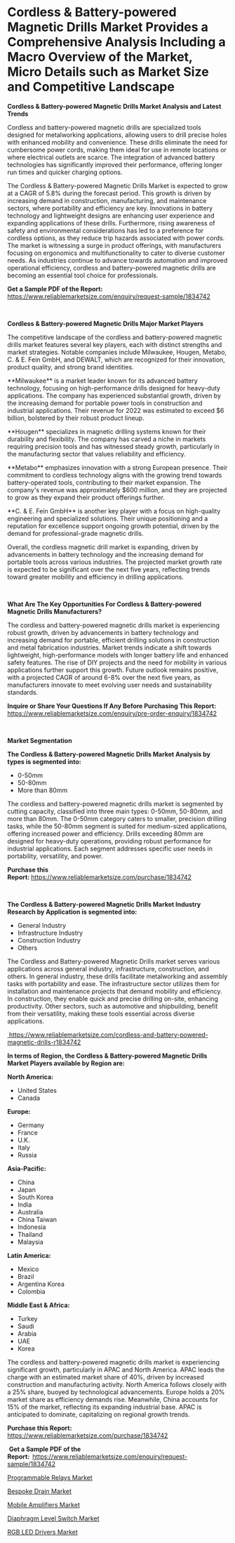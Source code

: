 <p><h1>Cordless & Battery-powered Magnetic Drills Market Provides a Comprehensive Analysis Including a Macro Overview of the Market, Micro Details such as Market Size and Competitive Landscape</h1></p><p><strong>Cordless & Battery-powered Magnetic Drills Market Analysis and Latest Trends</strong></p>
<p><p>Cordless and battery-powered magnetic drills are specialized tools designed for metalworking applications, allowing users to drill precise holes with enhanced mobility and convenience. These drills eliminate the need for cumbersome power cords, making them ideal for use in remote locations or where electrical outlets are scarce. The integration of advanced battery technologies has significantly improved their performance, offering longer run times and quicker charging options.</p><p>The Cordless & Battery-powered Magnetic Drills Market is expected to grow at a CAGR of 5.8% during the forecast period. This growth is driven by increasing demand in construction, manufacturing, and maintenance sectors, where portability and efficiency are key. Innovations in battery technology and lightweight designs are enhancing user experience and expanding applications of these drills. Furthermore, rising awareness of safety and environmental considerations has led to a preference for cordless options, as they reduce trip hazards associated with power cords. The market is witnessing a surge in product offerings, with manufacturers focusing on ergonomics and multifunctionality to cater to diverse customer needs. As industries continue to advance towards automation and improved operational efficiency, cordless and battery-powered magnetic drills are becoming an essential tool choice for professionals.</p></p>
<p><strong>Get a Sample PDF of the Report:&nbsp;</strong> <a href="https://www.reliablemarketsize.com/enquiry/request-sample/1834742?utm_campaign=1778&utm_medium=2&utm_source=Github&utm_content=ia&utm_term=19102024&utm_id=cordless-battery-powered-magnetic-drills">https://www.reliablemarketsize.com/enquiry/request-sample/1834742</a></p>
<p>&nbsp;</p>
<p><strong>Cordless & Battery-powered Magnetic Drills Major Market Players</strong></p>
<p><p>The competitive landscape of the cordless and battery-powered magnetic drills market features several key players, each with distinct strengths and market strategies. Notable companies include Milwaukee, Hougen, Metabo, C. & E. Fein GmbH, and DEWALT, which are recognized for their innovation, product quality, and strong brand identities. </p><p>**Milwaukee** is a market leader known for its advanced battery technology, focusing on high-performance drills designed for heavy-duty applications. The company has experienced substantial growth, driven by the increasing demand for portable power tools in construction and industrial applications. Their revenue for 2022 was estimated to exceed $6 billion, bolstered by their robust product lineup.</p><p>**Hougen** specializes in magnetic drilling systems known for their durability and flexibility. The company has carved a niche in markets requiring precision tools and has witnessed steady growth, particularly in the manufacturing sector that values reliability and efficiency.</p><p>**Metabo** emphasizes innovation with a strong European presence. Their commitment to cordless technology aligns with the growing trend towards battery-operated tools, contributing to their market expansion. The company's revenue was approximately $600 million, and they are projected to grow as they expand their product offerings further.</p><p>**C. & E. Fein GmbH** is another key player with a focus on high-quality engineering and specialized solutions. Their unique positioning and a reputation for excellence support ongoing growth potential, driven by the demand for professional-grade magnetic drills.</p><p>Overall, the cordless magnetic drill market is expanding, driven by advancements in battery technology and the increasing demand for portable tools across various industries. The projected market growth rate is expected to be significant over the next five years, reflecting trends toward greater mobility and efficiency in drilling applications.</p></p>
<p>&nbsp;</p>
<p><strong>What Are The Key Opportunities For Cordless & Battery-powered Magnetic Drills Manufacturers?</strong></p>
<p><p>The cordless and battery-powered magnetic drills market is experiencing robust growth, driven by advancements in battery technology and increasing demand for portable, efficient drilling solutions in construction and metal fabrication industries. Market trends indicate a shift towards lightweight, high-performance models with longer battery life and enhanced safety features. The rise of DIY projects and the need for mobility in various applications further support this growth. Future outlook remains positive, with a projected CAGR of around 6-8% over the next five years, as manufacturers innovate to meet evolving user needs and sustainability standards.</p></p>
<p><strong>Inquire or Share Your Questions If Any Before Purchasing This Report:</strong> <a href="https://www.reliablemarketsize.com/enquiry/pre-order-enquiry/1834742?utm_campaign=1778&utm_medium=2&utm_source=Github&utm_content=ia&utm_term=19102024&utm_id=cordless-battery-powered-magnetic-drills">https://www.reliablemarketsize.com/enquiry/pre-order-enquiry/1834742</a></p>
<p>&nbsp;</p>
<p><strong>Market Segmentation</strong></p>
<p><strong>The Cordless & Battery-powered Magnetic Drills Market Analysis by types is segmented into:</strong></p>
<p><ul><li>0-50mm</li><li>50-80mm</li><li>More than 80mm</li></ul></p>
<p><p>The cordless and battery-powered magnetic drills market is segmented by cutting capacity, classified into three main types: 0-50mm, 50-80mm, and more than 80mm. The 0-50mm category caters to smaller, precision drilling tasks, while the 50-80mm segment is suited for medium-sized applications, offering increased power and efficiency. Drills exceeding 80mm are designed for heavy-duty operations, providing robust performance for industrial applications. Each segment addresses specific user needs in portability, versatility, and power.</p></p>
<p><strong>Purchase this Report:&nbsp;</strong><a href="https://www.reliablemarketsize.com/purchase/1834742?utm_campaign=1778&utm_medium=2&utm_source=Github&utm_content=ia&utm_term=19102024&utm_id=cordless-battery-powered-magnetic-drills">https://www.reliablemarketsize.com/purchase/1834742</a></p>
<p>&nbsp;</p>
<p><strong>The Cordless & Battery-powered Magnetic Drills Market Industry Research by Application is segmented into:</strong></p>
<p><ul><li>General Industry</li><li>Infrastructure Industry</li><li>Construction Industry</li><li>Others</li></ul></p>
<p><p>The Cordless and Battery-powered Magnetic Drills market serves various applications across general industry, infrastructure, construction, and others. In general industry, these drills facilitate metalworking and assembly tasks with portability and ease. The infrastructure sector utilizes them for installation and maintenance projects that demand mobility and efficiency. In construction, they enable quick and precise drilling on-site, enhancing productivity. Other sectors, such as automotive and shipbuilding, benefit from their versatility, making these tools essential across diverse applications.</p></p>
<p><a href="https://www.reliablemarketsize.com/cordless-and-battery-powered-magnetic-drills-r1834742?utm_campaign=1778&utm_medium=2&utm_source=Github&utm_content=ia&utm_term=19102024&utm_id=cordless-battery-powered-magnetic-drills">&nbsp;https://www.reliablemarketsize.com/cordless-and-battery-powered-magnetic-drills-r1834742</a></p>
<p><strong>In terms of Region, the Cordless & Battery-powered Magnetic Drills Market Players available by Region are:</strong></p>
<p>
    <p> <strong> North America: </strong>
        <ul>
            <li>United States</li>
            <li>Canada</li>
        </ul>
        </p> 
    <p> <strong> Europe: </strong>
        <ul>
            <li>Germany</li>
            <li>France</li>
            <li>U.K.</li>
            <li>Italy</li>
            <li>Russia</li>
        </ul>
        </p> 
    <p> <strong> Asia-Pacific: </strong>
        <ul>
            <li>China</li>
            <li>Japan</li>
            <li>South Korea</li>
            <li>India</li>
            <li>Australia</li>
            <li>China Taiwan</li>
            <li>Indonesia</li>
            <li>Thailand</li>
            <li>Malaysia</li>
        </ul>
        </p> 
    <p> <strong> Latin America: </strong>
        <ul>
            <li>Mexico</li>
            <li>Brazil</li>
            <li>Argentina Korea</li>
            <li>Colombia</li>
        </ul>
        </p> 
    <p> <strong> Middle East & Africa: </strong>
        <ul>
            <li>Turkey</li>
            <li>Saudi</li>
            <li>Arabia</li>
            <li>UAE</li>
            <li>Korea</li>
        </ul>
    </p>
    </p>
<p><p>The cordless and battery-powered magnetic drills market is experiencing significant growth, particularly in APAC and North America. APAC leads the charge with an estimated market share of 40%, driven by increased construction and manufacturing activity. North America follows closely with a 25% share, buoyed by technological advancements. Europe holds a 20% market share as efficiency demands rise. Meanwhile, China accounts for 15% of the market, reflecting its expanding industrial base. APAC is anticipated to dominate, capitalizing on regional growth trends.</p></p>
<p><strong>Purchase this Report: </strong><a href="https://www.reliablemarketsize.com/purchase/1834742?utm_campaign=1778&utm_medium=2&utm_source=Github&utm_content=ia&utm_term=19102024&utm_id=cordless-battery-powered-magnetic-drills">https://www.reliablemarketsize.com/purchase/1834742</a></p>
<p>&nbsp;<strong>Get a Sample PDF of the Report:&nbsp;&nbsp;</strong><a href="https://www.reliablemarketsize.com/enquiry/request-sample/1834742?utm_campaign=1778&utm_medium=2&utm_source=Github&utm_content=ia&utm_term=19102024&utm_id=cordless-battery-powered-magnetic-drills">https://www.reliablemarketsize.com/enquiry/request-sample/1834742</a></p>
<p><strong></strong></p>
<p><p><a href="https://www.linkedin.com/pulse/opportunities-challenges-programmable-relays-market-strategic-qkwtf?utm_campaign=1778&utm_medium=2&utm_source=Github&utm_content=ia&utm_term=19102024&utm_id=cordless-battery-powered-magnetic-drills">Programmable Relays Market</a></p><p><a href="https://github.com/DRIVERKAPAUL/Market-Research-Report-List-1/blob/main/bespoke-drain-market.md?utm_campaign=1778&utm_medium=2&utm_source=Github&utm_content=ia&utm_term=19102024&utm_id=cordless-battery-powered-magnetic-drills">Bespoke Drain Market</a></p><p><a href="https://www.linkedin.com/pulse/global-mobile-amplifiers-market-focus-application-end-use-industry-0ndpf?utm_campaign=1778&utm_medium=2&utm_source=Github&utm_content=ia&utm_term=19102024&utm_id=cordless-battery-powered-magnetic-drills">Mobile Amplifiers Market</a></p><p><a href="https://www.linkedin.com/pulse/diaphragm-level-switch-market-size-growth-industry-analysis-ztodf?utm_campaign=1778&utm_medium=2&utm_source=Github&utm_content=ia&utm_term=19102024&utm_id=cordless-battery-powered-magnetic-drills">Diaphragm Level Switch Market</a></p><p><a href="https://www.linkedin.com/pulse/rgb-led-drivers-market-overview-global-trends-future-prospects-eygvf?utm_campaign=1778&utm_medium=2&utm_source=Github&utm_content=ia&utm_term=19102024&utm_id=cordless-battery-powered-magnetic-drills">RGB LED Drivers Market</a></p></p>